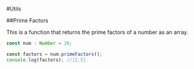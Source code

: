#Utils

##Prime Factors

This is a function that returns the prime factors of a number as an array.

```typescript
const num : Number = 20;

const factors = num.primeFactors();
console.log(factors); //[2,5]
```